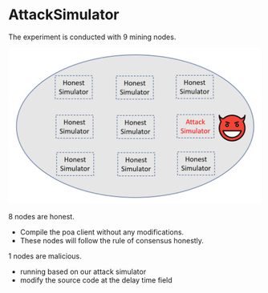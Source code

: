 # AttackSimulator

The experiment is conducted with 9 mining nodes.

![avatar](overview.png)

8 nodes are honest. 
- Compile the poa client without any modifications.
- These nodes will follow the rule of consensus honestly.

1 nodes are malicious. 
- running based on our attack simulator
- modify the source code at the delay time field
